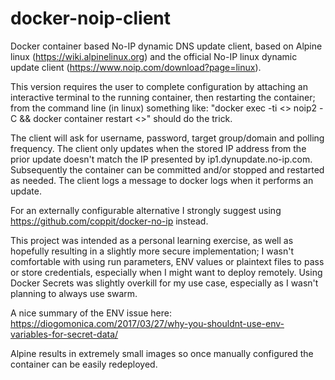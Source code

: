 # docker-noip-client

Docker container based No-IP dynamic DNS update client, based on Alpine linux (https://wiki.alpinelinux.org) and the official No-IP linux dynamic update client (https://www.noip.com/download?page=linux).

This version requires the user to complete configuration by attaching an interactive terminal to the running container, then restarting the container; from the command line (in linux) something like:
"docker exec -ti <<container name>> noip2 -C && docker container restart <<container name>>"
should do the trick.

The client will ask for username, password, target group/domain and polling frequency. 
The client only updates when the stored IP address from the prior update doesn't match the IP presented by ip1.dynupdate.no-ip.com. 
Subsequently the container can be committed and/or stopped and restarted as needed.
The client logs a message to docker logs when it performs an update.

For an externally configurable alternative I strongly suggest using 
https://github.com/coppit/docker-no-ip instead.

This project was intended as a personal learning exercise, as well as hopefully resulting in a slightly more secure implementation; 
I wasn't comfortable with using run parameters, ENV values or plaintext files to pass or store credentials, especially when I might want to deploy remotely. 
Using Docker Secrets was slightly overkill for my use case, especially as I wasn't planning to always use swarm.

A nice summary of the ENV issue here: https://diogomonica.com/2017/03/27/why-you-shouldnt-use-env-variables-for-secret-data/

Alpine results in extremely small images so once manually configured the container can be easily redeployed.
